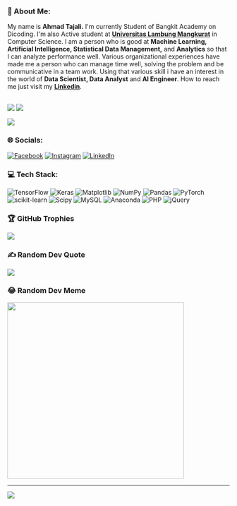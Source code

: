 ### 💫 About Me:
My name is **Ahmad Tajali.**
I'm currently Student of Bangkit Academy on Dicoding. I'm also Active student at **<a href="https://ulm.ac.id/id/" target="_blank">Universitas Lambung Mangkurat</a>** in Computer Science. I am a person who is good at **Machine Learning, Artificial Intelligence, Statistical Data Management,** and **Analytics** so that I can analyze performance well. Various organizational experiences have made me a person who can manage time well, solving the problem and be communicative in a team work. Using that various skill i have an interest in the world of **Data Scientist, Data Analyst** and **AI Engineer**. How to reach me just visit my **<a href="https://www.linkedin.com/in/ahmadtajali/" target="_blank">Linkedin</a>**.<br/>
<br>  

![](https://github-readme-stats.vercel.app/api?username=Jal3ee&theme=midnight-purple&hide_border=false&include_all_commits=true&count_private=false) ![](https://github-readme-streak-stats.herokuapp.com/?user=Jal3ee&theme=midnight-purple&hide_border=false) <br/>

![](https://github-readme-stats.vercel.app/api/top-langs/?username=Jal3ee&theme=midnight-purple&hide_border=false&include_all_commits=true&count_private=false&layout=compact) 


### 🌐 Socials:
[![Facebook](https://img.shields.io/badge/Facebook-%231877F2.svg?logo=Facebook&logoColor=white)](https://facebook.com/ahmad.tajalie) [![Instagram](https://img.shields.io/badge/Instagram-%23E4405F.svg?logo=Instagram&logoColor=white)](https://instagram.com/tajali10_) [![LinkedIn](https://img.shields.io/badge/LinkedIn-%230077B5.svg?logo=linkedin&logoColor=white)](https://linkedin.com/in/ahmadtajali)

### 💻 Tech Stack:
![TensorFlow](https://img.shields.io/badge/TensorFlow-%23FF6F00.svg?style=flat&logo=TensorFlow&logoColor=white) ![Keras](https://img.shields.io/badge/Keras-%23D00000.svg?style=flat&logo=Keras&logoColor=white) ![Matplotlib](https://img.shields.io/badge/Matplotlib-%23ffffff.svg?style=flat&logo=Matplotlib&logoColor=black) ![NumPy](https://img.shields.io/badge/numpy-%23013243.svg?style=flat&logo=numpy&logoColor=white) ![Pandas](https://img.shields.io/badge/pandas-%23150458.svg?style=flat&logo=pandas&logoColor=white) ![PyTorch](https://img.shields.io/badge/PyTorch-%23EE4C2C.svg?style=flat&logo=PyTorch&logoColor=white) ![scikit-learn](https://img.shields.io/badge/scikit--learn-%23F7931E.svg?style=flat&logo=scikit-learn&logoColor=white) ![Scipy](https://img.shields.io/badge/SciPy-%230C55A5.svg?style=flat&logo=scipy&logoColor=%white) ![MySQL](https://img.shields.io/badge/mysql-%2300000f.svg?style=flat&logo=mysql&logoColor=white) ![Anaconda](https://img.shields.io/badge/Anaconda-%2344A833.svg?style=flat&logo=anaconda&logoColor=white) ![PHP](https://img.shields.io/badge/php-%23777BB4.svg?style=flat&logo=php&logoColor=white) ![jQuery](https://img.shields.io/badge/jquery-%230769AD.svg?style=flat&logo=jquery&logoColor=white)

### 🏆 GitHub Trophies
![](https://github-profile-trophy.vercel.app/?username=Jal3ee&theme=tokyonight&no-frame=false&no-bg=false&margin-w=4)

### ✍️ Random Dev Quote
![](https://quotes-github-readme.vercel.app/api?type=horizontal&theme=tokyonight)

### 😂 Random Dev Meme
<img src='https://randommeme-five.vercel.app/' style="height: 400px;"/>

---
[![](https://visitcount.itsvg.in/api?id=Jal3ee&icon=0&color=6)](https://visitcount.itsvg.in)

<!-- Proudly created with GPRM ( https://gprm.itsvg.in ) -->
